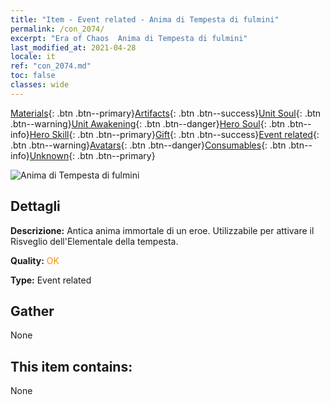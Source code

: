 ```yaml
---
title: "Item - Event related - Anima di Tempesta di fulmini"
permalink: /con_2074/
excerpt: "Era of Chaos  Anima di Tempesta di fulmini"
last_modified_at: 2021-04-28
locale: it
ref: "con_2074.md"
toc: false
classes: wide
---
```

 [Materials](/ItemsIT/){: .btn .btn--primary}[Artifacts](/ItemsIT/Artifacts/){: .btn .btn--success}[Unit Soul](/ItemsIT/UnitSoul/){: .btn .btn--warning}[Unit Awakening](/ItemsIT/UnitAwakening/){: .btn .btn--danger}[Hero Soul](/ItemsIT/HeroSoul/){: .btn .btn--info}[Hero Skill](/ItemsIT/HeroSkill/){: .btn .btn--primary}[Gift](/ItemsIT/Gift/){: .btn .btn--success}[Event related](/ItemsIT/Events/){: .btn .btn--warning}[Avatars](/ItemsIT/Avatars/){: .btn .btn--danger}[Consumables](/ItemsIT/Consumables/){: .btn .btn--info}[Unknown](/ItemsIT/Unknown/){: .btn .btn--primary}

 ![Anima di Tempesta di fulmini](/images/t/juexing_902.jpg)

## Dettagli
 **Descrizione:** Antica anima immortale di un eroe. Utilizzabile per attivare il Risveglio dell'Elementale della tempesta.

 **Quality:** <span style="color: #FF8C00">OK</span>

 **Type:** Event related

## Gather

  None

## This item contains:

  None


